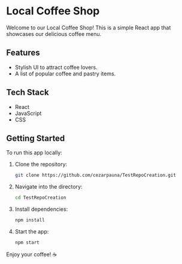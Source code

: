 # Local Coffee Shop

Welcome to our Local Coffee Shop! This is a simple React app that showcases our delicious coffee menu.

## Features
- Stylish UI to attract coffee lovers.
- A list of popular coffee and pastry items.

## Tech Stack
- React
- JavaScript
- CSS

## Getting Started
To run this app locally:
1. Clone the repository:
   ```bash
   git clone https://github.com/cezarpauna/TestRepoCreation.git
   ```
2. Navigate into the directory:
   ```bash
   cd TestRepoCreation
   ```
3. Install dependencies:
   ```bash
   npm install
   ```
4. Start the app:
   ```bash
   npm start
   ```

Enjoy your coffee! ☕